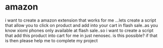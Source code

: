 # amazon
i want to create a amazon extension that works for me ...lets create a script that allow you to click on product and add into your cart in flash sale..as you know  xiomi phones only available at flash sale..so i want to create a script that add this product into cart for me in just nenosec. is this possible? if that is then please help me to complete my project
